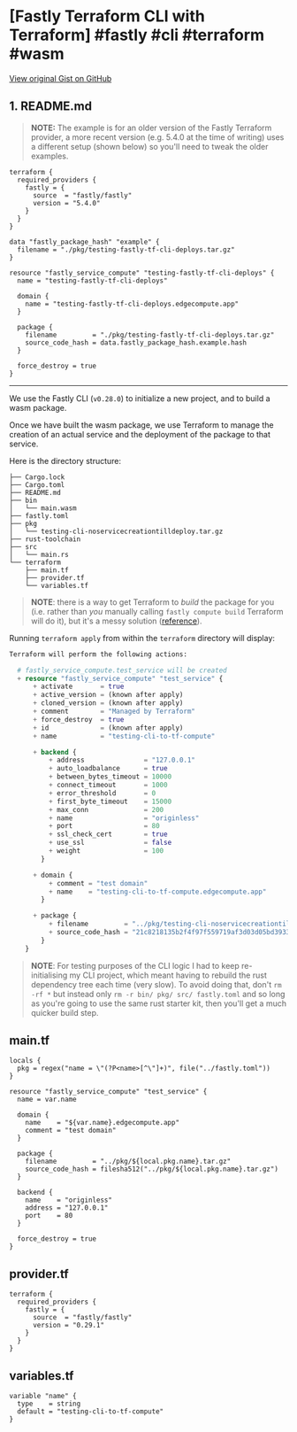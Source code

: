 # [Fastly Terraform CLI with Terraform] #fastly #cli #terraform #wasm

[View original Gist on GitHub](https://gist.github.com/Integralist/e319a258695531ef683077e677904156)

## 1. README.md

> **NOTE:** The example is for an older version of the Fastly Terraform provider, a more recent version (e.g. 5.4.0 at the time of writing) uses a different setup (shown below) so you'll need to tweak the older examples.

```hcl
terraform {
  required_providers {
    fastly = {
      source  = "fastly/fastly"
      version = "5.4.0"
    }
  }
}

data "fastly_package_hash" "example" {
  filename = "./pkg/testing-fastly-tf-cli-deploys.tar.gz"
}

resource "fastly_service_compute" "testing-fastly-tf-cli-deploys" {
  name = "testing-fastly-tf-cli-deploys"

  domain {
    name = "testing-fastly-tf-cli-deploys.edgecompute.app"
  }

  package {
    filename         = "./pkg/testing-fastly-tf-cli-deploys.tar.gz"
    source_code_hash = data.fastly_package_hash.example.hash
  }

  force_destroy = true
}
```

---

We use the Fastly CLI (`v0.28.0`) to initialize a new project, and to build a wasm package.

Once we have built the wasm package, we use Terraform to manage the creation of an actual service and the deployment of the package to that service.

Here is the directory structure:

```
├── Cargo.lock
├── Cargo.toml
├── README.md
├── bin
│   └── main.wasm
├── fastly.toml
├── pkg
│   └── testing-cli-noservicecreationtilldeploy.tar.gz
├── rust-toolchain
├── src
│   └── main.rs
└── terraform
    ├── main.tf
    ├── provider.tf
    └── variables.tf
```

> **NOTE**: there is a way to get Terraform to _build_ the package for you (i.e. rather than _you_ manually calling `fastly compute build` Terraform will do it), but it's a messy solution ([reference](https://gist.github.com/24767b93df2f368c333ca0ba54ce0e13)).

Running `terraform apply` from within the `terraform` directory will display:

```tf
Terraform will perform the following actions:

  # fastly_service_compute.test_service will be created
  + resource "fastly_service_compute" "test_service" {
      + activate       = true
      + active_version = (known after apply)
      + cloned_version = (known after apply)
      + comment        = "Managed by Terraform"
      + force_destroy  = true
      + id             = (known after apply)
      + name           = "testing-cli-to-tf-compute"

      + backend {
          + address               = "127.0.0.1"
          + auto_loadbalance      = true
          + between_bytes_timeout = 10000
          + connect_timeout       = 1000
          + error_threshold       = 0
          + first_byte_timeout    = 15000
          + max_conn              = 200
          + name                  = "originless"
          + port                  = 80
          + ssl_check_cert        = true
          + use_ssl               = false
          + weight                = 100
        }

      + domain {
          + comment = "test domain"
          + name    = "testing-cli-to-tf-compute.edgecompute.app"
        }

      + package {
          + filename         = "../pkg/testing-cli-noservicecreationtilldeploy.tar.gz"
          + source_code_hash = "21c8218135b2f4f97f559719af3d03d05bd39336a45c5ce50fd91e8f8654778bf7b49dbe1743e64d3607fc0e80ae3d5d0e9f1f46bb731f34ee76a2cc02a61688"
        }
    }
```

> **NOTE**: For testing purposes of the CLI logic I had to keep re-initialising my CLI project, which meant having to rebuild the rust dependency tree each time (very slow). To avoid doing that, don't `rm -rf *` but instead only `rm -r bin/ pkg/ src/ fastly.toml` and so long as you're going to use the same rust starter kit, then you'll get a much quicker build step.

## main.tf

```hcl
locals {
  pkg = regex("name = \"(?P<name>[^\"]+)", file("../fastly.toml"))
}

resource "fastly_service_compute" "test_service" {
  name = var.name

  domain {
    name    = "${var.name}.edgecompute.app"
    comment = "test domain"
  }

  package {
    filename         = "../pkg/${local.pkg.name}.tar.gz"
    source_code_hash = filesha512("../pkg/${local.pkg.name}.tar.gz")
  }

  backend {
    name    = "originless"
    address = "127.0.0.1"
    port    = 80
  }

  force_destroy = true
}
```

## provider.tf

```hcl
terraform {
  required_providers {
    fastly = {
      source  = "fastly/fastly"
      version = "0.29.1"
    }
  }
}
```

## variables.tf

```hcl
variable "name" {
  type    = string
  default = "testing-cli-to-tf-compute"
}
```

